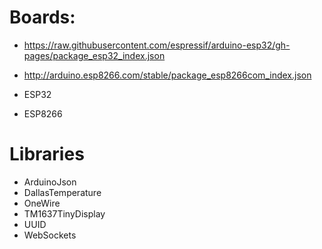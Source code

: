 # Boards:

- https://raw.githubusercontent.com/espressif/arduino-esp32/gh-pages/package_esp32_index.json
- http://arduino.esp8266.com/stable/package_esp8266com_index.json

- ESP32
- ESP8266

# Libraries

- ArduinoJson
- DallasTemperature
- OneWire
- TM1637TinyDisplay
- UUID
- WebSockets
